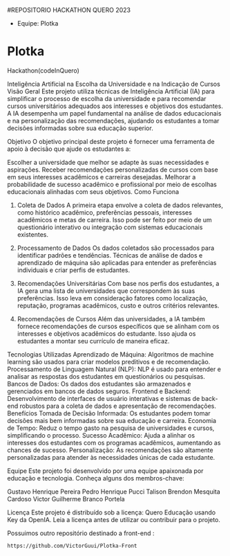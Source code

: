 #REPOSITORIO HACKATHON QUERO 2023
- Equipe: Plotka

# Plotka
Hackathon(codeInQuero)

Inteligência Artificial na Escolha da Universidade e na Indicação de Cursos
Visão Geral
Este projeto utiliza técnicas de Inteligência Artificial (IA) para simplificar o processo de escolha da universidade e para recomendar cursos universitários adequados aos interesses e objetivos dos estudantes. A IA desempenha um papel fundamental na análise de dados educacionais e na personalização das recomendações, ajudando os estudantes a tomar decisões informadas sobre sua educação superior.

Objetivo
O objetivo principal deste projeto é fornecer uma ferramenta de apoio à decisão que ajude os estudantes a:

Escolher a universidade que melhor se adapte às suas necessidades e aspirações.
Receber recomendações personalizadas de cursos com base em seus interesses acadêmicos e carreiras desejadas.
Melhorar a probabilidade de sucesso acadêmico e profissional por meio de escolhas educacionais alinhadas com seus objetivos.
Como Funciona
1. Coleta de Dados
A primeira etapa envolve a coleta de dados relevantes, como histórico acadêmico, preferências pessoais, interesses acadêmicos e metas de carreira. Isso pode ser feito por meio de um questionário interativo ou integração com sistemas educacionais existentes.

2. Processamento de Dados
Os dados coletados são processados ​​para identificar padrões e tendências. Técnicas de análise de dados e aprendizado de máquina são aplicadas para entender as preferências individuais e criar perfis de estudantes.

3. Recomendações Universitárias
Com base nos perfis dos estudantes, a IA gera uma lista de universidades que correspondem às suas preferências. Isso leva em consideração fatores como localização, reputação, programas acadêmicos, custo e outros critérios relevantes.

4. Recomendações de Cursos
Além das universidades, a IA também fornece recomendações de cursos específicos que se alinham com os interesses e objetivos acadêmicos do estudante. Isso ajuda os estudantes a montar seu currículo de maneira eficaz.

Tecnologias Utilizadas
Aprendizado de Máquina: Algoritmos de machine learning são usados para criar modelos preditivos e de recomendação.
Processamento de Linguagem Natural (NLP): NLP é usado para entender e analisar as respostas dos estudantes em questionários ou pesquisas.
Bancos de Dados: Os dados dos estudantes são armazenados e gerenciados em bancos de dados seguros.
Frontend e Backend: Desenvolvimento de interfaces de usuário interativas e sistemas de back-end robustos para a coleta de dados e apresentação de recomendações.
Benefícios
Tomada de Decisão Informada: Os estudantes podem tomar decisões mais bem informadas sobre sua educação e carreira.
Economia de Tempo: Reduz o tempo gasto na pesquisa de universidades e cursos, simplificando o processo.
Sucesso Acadêmico: Ajuda a alinhar os interesses dos estudantes com os programas acadêmicos, aumentando as chances de sucesso.
Personalização: As recomendações são altamente personalizadas para atender às necessidades únicas de cada estudante.

Equipe
Este projeto foi desenvolvido por uma equipe apaixonada por educação e tecnologia. Conheça alguns dos membros-chave:

Gustavo Henrique Pereira
Pedro Henrique Pucci
Talison Brendon Mesquita Cardoso
Victor Guilherme Branco Portela

Licença
Este projeto é distribuído sob a licença: Quero Educação usando Key da OpenIA. Leia a licença antes de utilizar ou contribuir para o projeto.

Possuimos outro repositório destinado a front-end : 

    https://github.com/VictorGuui/Plotka-Front
